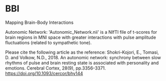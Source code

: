 # BBI
Mapping Brain-Body Interactions

Autonomic Network:
'Autonomic_Network.nii' is a NIfTI file of t-scores for brain regions in MNI space with greater interactions with pulse amplitude fluctuations (related to sympathetic tone).

Please cite the following article as the reference:
Shokri-Kojori, E., Tomasi, D. and Volkow, N.D., 2018. An autonomic network: synchrony between slow rhythms of pulse and brain resting state is associated with personality and emotions. Cerebral Cortex, 28(9), pp.3356-3371. https://doi.org/10.1093/cercor/bhy144
